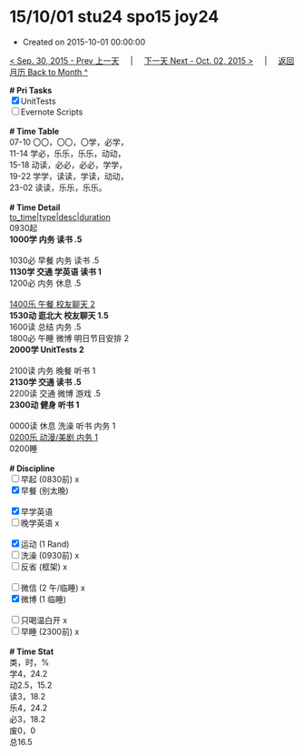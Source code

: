 # 15/10/01 stu24 spo15 joy24

- Created on 2015-10-01 00:00:00

[< Sep. 30, 2015 - Prev 上一天](/lifelogs/2015/09/d30.md) &nbsp; &nbsp; | &nbsp; &nbsp; [下一天 Next - Oct. 02, 2015 >](/lifelogs/2015/10/d02.md) &nbsp; &nbsp; |  &nbsp; &nbsp; [返回月历 Back to Month ^](/lifelogs/2015/10/index.md)
<br/><div><strong># Pri Tasks</strong></div><div><input checked="true" type="checkbox"/>UnitTests</div><div><input type="checkbox"/>Evernote Scripts</div><div><br/></div><div><b># Time Table</b></div><div>07-10 〇〇，〇〇，〇学，必学，</div><div>11-14 学必，乐乐，乐乐，动动，</div><div>15-18 动读，必必，必必，学学，</div><div>19-22 学学，读读，学读，动动，</div><div>23-02 读读，乐乐，乐乐。</div><div><br/></div><div><b># Time Detail</b></div><div><u>to_time|type|desc|duration</u></div><div>0930起</div><div><b>1000学 内务 读书 .5</b></div><div><br/></div><div>1030必 早餐 内务 读书 .5</div><div><b>1130学 交通 学英语 读书 1</b></div><div>1200必 内务 休息 .5</div><div><br/></div><div><u>1400乐 午餐 校友聊天 2</u></div><div><b>1530动 逛北大 校友聊天 1.5</b></div><div>1600读 总结 内务 .5</div><div>1800必 午睡 微博 明日节目安排 2</div><div><b>2000学 UnitTests 2</b></div><div><br/></div><div>2100读 内务 晚餐 听书 1</div><div><b>2130学 交通 读书 .5</b></div><div>2200读 交通 微博 游戏 .5</div><div><b>2300动 健身 听书 1</b></div><div><b><br/></b></div><div>0000读 休息 洗澡 听书 内务 1</div><div><u>0200乐 动漫/美剧 内务 1</u></div><div>0200睡</div><div><br/></div><div><b># Discipline</b></div><div><input type="checkbox"/>早起 (0830前) x</div><div><input checked="true" type="checkbox"/>早餐 (别太晚) </div><div><br/></div><div><input checked="true" type="checkbox"/>早学英语 </div><div><input type="checkbox"/>晚学英语 x</div><div><br/></div><div><input checked="true" type="checkbox"/>运动 (1 Rand) </div><div><input type="checkbox"/>洗澡 (0930前) x</div><div><input type="checkbox"/>反省 (框架) x</div><div><br/></div><div><input type="checkbox"/>微信 (2 午/临睡) x</div><div><input checked="true" type="checkbox"/>微博 (1 临睡) </div><div><br/></div><div><input type="checkbox"/>只喝温白开 x</div><div><input type="checkbox"/>早睡 (2300前) x</div><div><br/></div><div><b># Time Stat</b></div><div>类，时，%<br clear="none"/>学4，24.2<br clear="none"/>动2.5，15.2<br clear="none"/>读3，18.2<br clear="none"/>乐4，24.2<br clear="none"/>必3，18.2<br clear="none"/>废0，0</div><div>总16.5</div><div><br/></div><div><br/></div>
